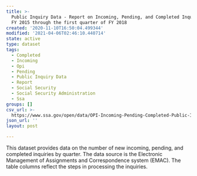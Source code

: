 ```yaml
---
title: >-
  Public Inquiry Data - Report on Incoming, Pending, and Completed Inquiries -
  FY 2015 through the first quarter of FY 2018
created: '2020-11-10T16:50:04.499344'
modified: '2021-04-06T02:46:10.440714'
state: active
type: dataset
tags:
  - Completed
  - Incoming
  - Opi
  - Pending
  - Public Inquiry Data
  - Report
  - Social Security
  - Social Security Administration
  - Ssa
groups: []
csv_url: >-
  https://www.ssa.gov/open/data/OPI-Incoming-Pending-Completed-Public-Inquiries.csv
json_url: ''
layout: post

---
```

This dataset provides data on the number of new incoming, pending, and completed inquiries by quarter. The data source is the Electronic Management of Assignments and Correspondence system (EMAC). The table columns reflect the steps in processing the inquiries.
